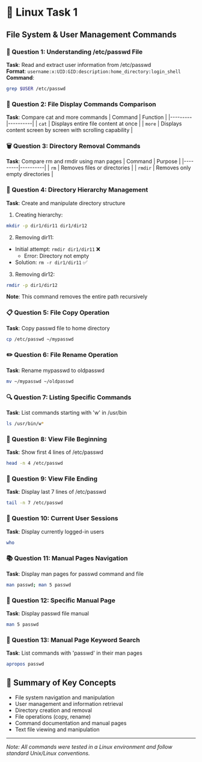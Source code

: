 # 🐧 Linux Task 1
## File System & User Management Commands

### 📁 Question 1: Understanding /etc/passwd File
**Task**: Read and extract user information from /etc/passwd  
**Format**: `username:x:UID:GID:description:home_directory:login_shell`  
**Command**:
```bash
grep $USER /etc/passwd
```

### 📄 Question 2: File Display Commands Comparison
**Task**: Compare cat and more commands
| Command | Function |
|---------|----------|
| `cat` | Displays entire file content at once |
| `more` | Displays content screen by screen with scrolling capability |

### 🗑️ Question 3: Directory Removal Commands
**Task**: Compare rm and rmdir using man pages
| Command | Purpose |
|---------|----------|
| `rm` | Removes files or directories  |
| `rmdir` | Removes only empty directories |

### 📂 Question 4: Directory Hierarchy Management
**Task**: Create and manipulate directory structure

1. Creating hierarchy:
```bash
mkdir -p dir1/dir11 dir1/dir12
```

2. Removing dir11:
- Initial attempt: `rmdir dir1/dir11` ❌
  - Error: Directory not empty
- Solution: `rm -r dir1/dir11` ✅

3. Removing dir12:
```bash
rmdir -p dir1/dir12
```
**Note**: This command removes the entire path recursively

### 📋 Question 5: File Copy Operation
**Task**: Copy passwd file to home directory
```bash
cp /etc/passwd ~/mypasswd
```

### ✏️ Question 6: File Rename Operation
**Task**: Rename mypasswd to oldpasswd
```bash
mv ~/mypasswd ~/oldpasswd
```

### 🔍 Question 7: Listing Specific Commands
**Task**: List commands starting with 'w' in /usr/bin
```bash
ls /usr/bin/w*
```

### 👀 Question 8: View File Beginning
**Task**: Show first 4 lines of /etc/passwd
```bash
head -n 4 /etc/passwd
```

### 📑 Question 9: View File Ending
**Task**: Display last 7 lines of /etc/passwd
```bash
tail -n 7 /etc/passwd
```

### 👥 Question 10: Current User Sessions
**Task**: Display currently logged-in users
```bash
who
```

### 📚 Question 11: Manual Pages Navigation
**Task**: Display man pages for passwd command and file
```bash
man passwd; man 5 passwd
```

### 📖 Question 12: Specific Manual Page
**Task**: Display passwd file manual
```bash
man 5 passwd
```

### 🔎 Question 13: Manual Page Keyword Search
**Task**: List commands with 'passwd' in their man pages
```bash
apropos passwd
```

## 🎯 Summary of Key Concepts
- File system navigation and manipulation
- User management and information retrieval
- Directory creation and removal
- File operations (copy, rename)
- Command documentation and manual pages
- Text file viewing and manipulation

---
*Note: All commands were tested in a Linux environment and follow standard Unix/Linux conventions.*
